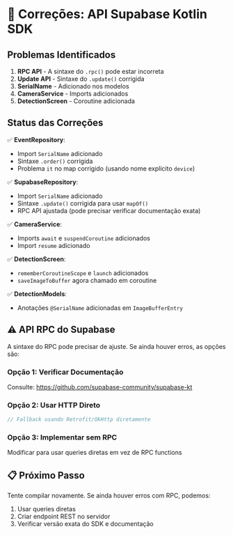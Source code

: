 # 🔧 Correções: API Supabase Kotlin SDK

## Problemas Identificados

1. **RPC API** - A sintaxe do `.rpc()` pode estar incorreta
2. **Update API** - Sintaxe do `.update()` corrigida
3. **SerialName** - Adicionado nos modelos
4. **CameraService** - Imports adicionados
5. **DetectionScreen** - Coroutine adicionada

## Status das Correções

✅ **EventRepository**:
- Import `SerialName` adicionado
- Sintaxe `.order()` corrigida
- Problema `it` no map corrigido (usando nome explícito `device`)

✅ **SupabaseRepository**:
- Import `SerialName` adicionado
- Sintaxe `.update()` corrigida para usar `mapOf()`
- RPC API ajustada (pode precisar verificar documentação exata)

✅ **CameraService**:
- Imports `await` e `suspendCoroutine` adicionados
- Import `resume` adicionado

✅ **DetectionScreen**:
- `rememberCoroutineScope` e `launch` adicionados
- `saveImageToBuffer` agora chamado em coroutine

✅ **DetectionModels**:
- Anotações `@SerialName` adicionadas em `ImageBufferEntry`

## ⚠️ API RPC do Supabase

A sintaxe do RPC pode precisar de ajuste. Se ainda houver erros, as opções são:

### Opção 1: Verificar Documentação
Consulte: https://github.com/supabase-community/supabase-kt

### Opção 2: Usar HTTP Direto
```kotlin
// Fallback usando Retrofit/OkHttp diretamente
```

### Opção 3: Implementar sem RPC
Modificar para usar queries diretas em vez de RPC functions

## 📋 Próximo Passo

Tente compilar novamente. Se ainda houver erros com RPC, podemos:
1. Usar queries diretas
2. Criar endpoint REST no servidor
3. Verificar versão exata do SDK e documentação


